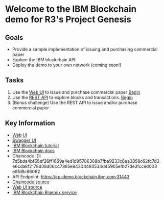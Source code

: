 # Welcome to the IBM Blockchain demo for R3's Project Genesis

## Goals
* Provide a sample implementation of issuing and purchasing commercial paper
* Explore the IBM blockchain API
* Deploy the demo to your own network (coming soon!)

## Tasks
1. Use the [Web UI](https://cp-demo.blockchain.ibm.com) to issue and purchase commercial paper [Begin](https://github.com/IBM-Blockchain/genesis/blob/master/HowTo.md)
2. Use the [REST API](https://ibmblockchainapi.mybluemix.net/swagger/ui.html?scheme=https&host=cp-demo.blockchain.ibm.com:31443&basepath=/) to explore blocks and transactions.  [Begin](https://github.com/IBM-Blockchain/genesis/blob/master/task2.md)
3. (Bonus challenge) Use the REST API to issue and/or purchase commercial paper

## Key Information
* [Web UI](https://cp-demo.blockchain.ibm.com)
* [Swagger UI](https://ibmblockchainapi.mybluemix.net/swagger/ui.html?scheme=https&host=cp-demo.blockchain.ibm.com:31443&basepath=/)
* [IBM Blockchain tutorial](https://github.com/IBM-Blockchain/marbles/blob/master/tutorial_part1.md)
* [IBM Blockchain docs](https://github.com/openblockchain/obc-docs)
* Chaincode ID: 7d5bda4bf65df36ff1669a4ed1d95786308b7fba9233c8ea3858c62fc7d3e6cda8f2178d08d06c47395e84304480534d45905efb27de3fcc9d003e8fd9c66062
* API Endpoint: https://cp-demo.blockchain.ibm.com:31443
* [Chaincode source](https://github.com/IBM-Blockchain/cp-chaincode)
* [Web UI source](https://github.com/IBM-Blockchain/cp-web)
* [IBM Blockchain Bluemix service](https://console.ng.bluemix.net/catalog/services/blockchain/)
